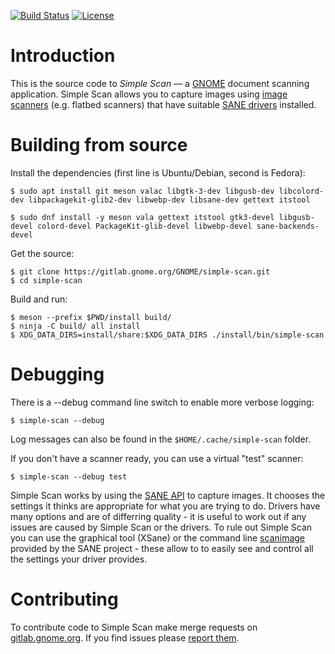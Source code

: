 [![Build Status](https://gitlab.gnome.org/GNOME/simple-scan/badges/gnome-3-28/build.svg)](https://gitlab.gnome.org/GNOME/simple-scan/pipelines)
[![License](https://img.shields.io/badge/License-GPL%20v3-blue.svg)](https://gitlab.gnome.org/GNOME/simple-scan/blob/gnome-3-28/COPYING)

# Introduction

This is the source code to *Simple Scan* — a [GNOME](https://www.gnome.org/)
document scanning application. Simple Scan allows you to capture images using
[image scanners](https://en.wikipedia.org/wiki/Image_scanner) (e.g. flatbed
scanners) that have suitable [SANE drivers](http://sane-project.org/) installed.

# Building from source

Install the dependencies (first line is Ubuntu/Debian, second is Fedora):
```
$ sudo apt install git meson valac libgtk-3-dev libgusb-dev libcolord-dev libpackagekit-glib2-dev libwebp-dev libsane-dev gettext itstool
```
```
$ sudo dnf install -y meson vala gettext itstool gtk3-devel libgusb-devel colord-devel PackageKit-glib-devel libwebp-devel sane-backends-devel
```

Get the source:
```
$ git clone https://gitlab.gnome.org/GNOME/simple-scan.git
$ cd simple-scan
```

Build and run:
```
$ meson --prefix $PWD/install build/
$ ninja -C build/ all install
$ XDG_DATA_DIRS=install/share:$XDG_DATA_DIRS ./install/bin/simple-scan
```

# Debugging

There is a --debug command line switch to enable more verbose logging:
```
$ simple-scan --debug
```

Log messages can also be found in the `$HOME/.cache/simple-scan` folder.

If you don't have a scanner ready, you can use a virtual "test" scanner:
```
$ simple-scan --debug test
```

Simple Scan works by using the [SANE API](http://sane-project.org/html/) to
capture images. It chooses the settings it thinks are appropriate for what you
are trying to do. Drivers have many options and are of differring quality - it
is useful to work out if any issues are caused by Simple Scan or the drivers. To
rule out Simple Scan you can use the graphical tool (XSane) or the
command line
[scanimage](http://www.sane-project.org/man/scanimage.1.html) provided
by the SANE project - these allow to to easily see and control all the
settings your driver provides.

# Contributing

To contribute code to Simple Scan make merge requests on
[gitlab.gnome.org](https://gitlab.gnome.org/GNOME/simple-scan). If you
find issues please [report them](https://gitlab.gnome.org/GNOME/simple-scan/issues).
